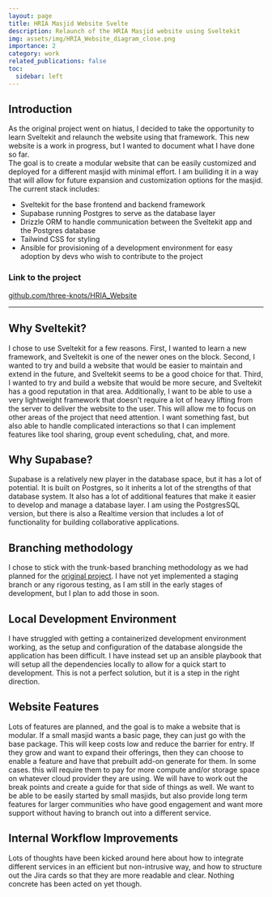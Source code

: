 ```yaml
---
layout: page
title: HRIA Masjid Website Svelte
description: Relaunch of the HRIA Masjid website using Sveltekit
img: assets/img/HRIA_Website_diagram_close.png
importance: 2
category: work
related_publications: false
toc:
  sidebar: left
---
```


## Introduction

As the original project went on hiatus, I decided to take the opportunity to learn Sveltekit and relaunch the website using that framework. This new website is a work in progress, but I wanted to document what I have done so far.  
The goal is to create a modular website that can be easily customized and deployed for a different masjid with minimal effort. I am builiding it in a way that will allow for future expansion and customization options for the masjid.
The current stack includes:

  - Sveltekit for the base frontend and backend framework
  - Supabase running Postgres to serve as the database layer
  - Drizzle ORM to handle communication between the Sveltekit app and the Postgres database
  - Tailwind CSS for styling
  - Ansible for provisioning of a development environment for easy adoption by devs who wish to contribute to the project

### Link to the project

[github.com/three-knots/HRIA_Website](https://github.com/three-knots/HRIA_Website)

---

## Why Sveltekit?

I chose to use Sveltekit for a few reasons. First, I wanted to learn a new framework, and Sveltekit is one of the newer ones on the block. Second, I wanted to try and build a website that would be easier to maintain and extend in the future, and Sveltekit seems to be a good choice for that.  Third, I wanted to try and build a website that would be more secure, and Sveltekit has a good reputation in that area.
Additionally, I want to be able to use a very lightweight framework that doesn't require a lot of heavy lifting from the server to deliver the website to the user. This will allow me to focus on other areas of the project that need attention.
I want something fast, but also able to handle complicated interactions so that I can implement features like tool sharing, group event scheduling, chat, and more.

## Why Supabase?

Supabase is a relatively new player in the database space, but it has a lot of potential. It is built on Postgres, so it inherits a lot of the strengths of that database system. It also has a lot of additional features that make it easier to develop and manage a database layer. I am using the PostgresSQL version, but there is also a Realtime version that includes a lot of functionality for building collaborative applications. 

## Branching methodology

I chose to stick with the trunk-based branching methodology as we had planned for the [original project](https://gabrielc1925.github.io/projects/HR-masjid/). I have not yet implemented a staging branch or any rigorous testing, as I am still in the early stages of development, but I plan to add those in soon.

## Local Development Environment

I have struggled with getting a containerized development environment working, as the setup and configuration of the database alongside the application has been difficult. I have instead set up an ansible playbook that will setup all the dependencies locally to allow for a quick start to development. This is not a perfect solution, but it is a step in the right direction.

## Website Features

Lots of features are planned, and the goal is to make a website that is modular. If a small masjid wants a basic page, they can just go with the base package. This will keep costs low and reduce the barrier for entry. If they grow and want to expand their offerings, then they can choose to enable a feature and have that prebuilt add-on generate for them. In some cases. this will require them to pay for more compute and/or storage space on whatever cloud provider they are using. We will have to work out the break points and create a guide for that side of things as well.
We want to be able to be easily started by small masjids, but also provide long term features for larger communities who have good engagement and want more support without having to branch out into a different service.

## Internal Workflow Improvements

Lots of thoughts have been kicked around here about how to integrate different services in an efficient but non-intrusive way, and how to structure out the Jira cards so that they are more readable and clear. Nothing concrete has been acted on yet though.
